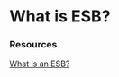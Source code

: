 # What is ESB?


### Resources
[What is an ESB?](https://www.mulesoft.com/resources/esb/what-esb)
<br />
